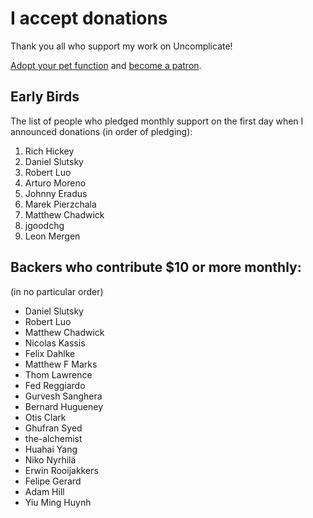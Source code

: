 # I accept donations

Thank you all who support my work on Uncomplicate!

[Adopt your pet function](https://dragan.rocks/articles/18/Patreon-Announcement-Adopt-a-Function) and [become a patron](https://patreon.com/draganrocks).

## Early Birds

The list of people who pledged monthly support on the first day when I announced donations
(in order of pledging):

1. Rich Hickey
2. Daniel Slutsky
3. Robert Luo
4. Arturo Moreno
5. Johnny Eradus
6. Marek Pierzchala
7. Matthew Chadwick
8. jgoodchg
9. Leon Mergen

## Backers who contribute $10 or more monthly:

(in no particular order)

- Daniel Slutsky
- Robert Luo
- Matthew Chadwick
- Nicolas Kassis
- Felix Dahlke
- Matthew F Marks
- Thom Lawrence
- Fed Reggiardo
- Gurvesh Sanghera
- Bernard Hugueney
- Otis Clark
- Ghufran Syed
- the-alchemist
- Huahai Yang
- Niko Nyrhilä
- Erwin Rooijakkers
- Felipe Gerard
- Adam Hill
- Yiu Ming Huynh
